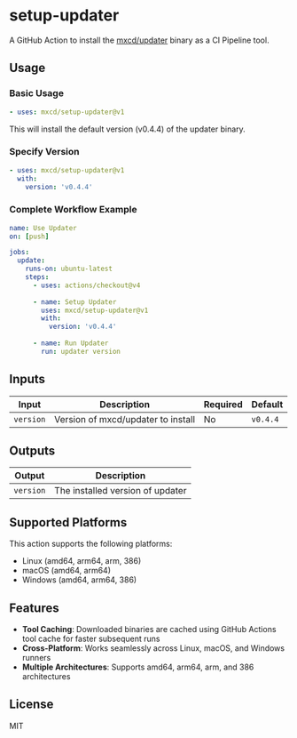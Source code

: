 # setup-updater

A GitHub Action to install the [mxcd/updater](https://github.com/mxcd/updater) binary as a CI Pipeline tool.

## Usage

### Basic Usage

```yaml
- uses: mxcd/setup-updater@v1
```

This will install the default version (v0.4.4) of the updater binary.

### Specify Version

```yaml
- uses: mxcd/setup-updater@v1
  with:
    version: 'v0.4.4'
```

### Complete Workflow Example

```yaml
name: Use Updater
on: [push]

jobs:
  update:
    runs-on: ubuntu-latest
    steps:
      - uses: actions/checkout@v4
      
      - name: Setup Updater
        uses: mxcd/setup-updater@v1
        with:
          version: 'v0.4.4'
      
      - name: Run Updater
        run: updater version
```

## Inputs

| Input | Description | Required | Default |
|-------|-------------|----------|---------|
| `version` | Version of mxcd/updater to install | No | `v0.4.4` |

## Outputs

| Output | Description |
|--------|-------------|
| `version` | The installed version of updater |

## Supported Platforms

This action supports the following platforms:
- Linux (amd64, arm64, arm, 386)
- macOS (amd64, arm64)
- Windows (amd64, arm64, 386)

## Features

- **Tool Caching**: Downloaded binaries are cached using GitHub Actions tool cache for faster subsequent runs
- **Cross-Platform**: Works seamlessly across Linux, macOS, and Windows runners
- **Multiple Architectures**: Supports amd64, arm64, arm, and 386 architectures

## License

MIT